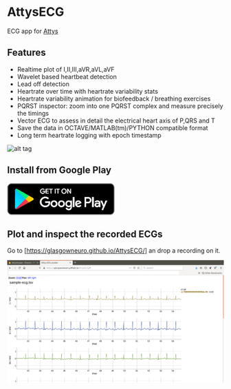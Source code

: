 # AttysECG

ECG app for [Attys](http://www.attys.tech)

## Features

* Realtime plot of I,II,III,aVR,aVL,aVF
* Wavelet based heartbeat detection
* Lead off detection
* Heartrate over time with heartrate variability stats
* Heartrate variability animation for biofeedback / breathing exercises
* PQRST inspector: zoom into one PQRST complex and measure precisely the timings
* Vector ECG to assess in detail the electrical heart axis of P,QRS and T
* Save the data in OCTAVE/MATLAB(tm)/PYTHON compatible format
* Long term heartrate logging with epoch timestamp

![alt tag](screenshots/ecg-inspector-04.png)

## Install from Google Play

[![alt tag](google_play_en_badge_web_generic.png)](https://play.google.com/store/apps/details?id=tech.glasgowneuro.attysecg)


## Plot and inspect the recorded ECGs

Go to [https://glasgowneuro.github.io/AttysECG/] an drop a recording on it.

![alt tag](plotter.png)
